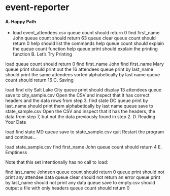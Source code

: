 event-reporter
==============

#### A. Happy Path

* load event_attendees.csv
queue count should return 0
find first_name John
queue count should return 63
queue clear
queue count should return 0
help should list the commands
help queue count should explain the queue count function
help queue print should explain the printing function
B. Let’s Try Printing

load
queue count should return 0
find first_name John
find first_name Mary
queue print should print out the 16 attendees
queue print by last_name should print the same attendees sorted alphabetically by last name
queue count should return 16
C. Saving

load
find city Salt Lake City
queue print should display 13 attendees
queue save to city_sample.csv
Open the CSV and inspect that it has correct headers and the data rows from step 3.
find state DC
queue print by last_name should print them alphabetically by last name
queue save to state_sample.csv
Open the CSV and inspect that it has the headers, the data from step 7, but not the data previously found in step 2.
D. Reading Your Data

load
find state MD
queue save to state_sample.csv
quit
Restart the program and continue…

load state_sample.csv
find first_name John
queue count should return 4
E. Emptiness

Note that this set intentionally has no call to load:

find last_name Johnson
queue count should return 0
queue print should not print any attendee data
queue clear should not return an error
queue print by last_name should not print any data
queue save to empty.csv should output a file with only headers
queue count should return 0
